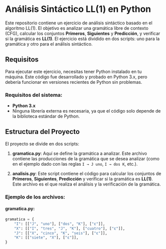 # Análisis Sintáctico LL(1) en Python

Este repositorio contiene un ejercicio de análisis sintáctico basado en el algoritmo LL(1). El objetivo es analizar una gramática libre de contexto (CFG), calcular los conjuntos **Primeros**, **Siguientes** y **Predicción**, y verificar si la gramática es **LL(1)**. El ejercicio está dividido en dos scripts: uno para la gramática y otro para el análisis sintáctico.

## Requisitos

Para ejecutar este ejercicio, necesitas tener Python instalado en tu máquina. Este código fue desarrollado y probado en Python 3.x, pero debería funcionar en versiones recientes de Python sin problemas.

### Requisitos del sistema:
- **Python 3.x**
- Ninguna librería externa es necesaria, ya que el código solo depende de la biblioteca estándar de Python.

## Estructura del Proyecto

El proyecto se divide en dos scripts:

1. **gramatica.py**: Aquí se define la gramática a analizar. Este archivo contiene las producciones de la gramática que se desea analizar (como en el ejemplo dado con las reglas `I → J uno`, `I → dos K`, etc.).
   
2. **analisis.py**: Este script contiene el código para calcular los conjuntos de **Primeros**, **Siguientes**, **Predicción** y verificar si la gramática es **LL(1)**. Este archivo es el que realiza el análisis y la verificación de la gramática.

### Ejemplo de los archivos:

#### gramatica.py:
```python
gramatica = {
    "I": [["J", "uno"], ["dos", "K"], ["ε"]],
    "X": [["I", "tres", "J", "K"], ["cuatro"], ["ε"]],
    "J": [["X", "cinco", "K", "seis"], ["ε"]],
    "K": [["siete", "X"], ["ε"]],
}
